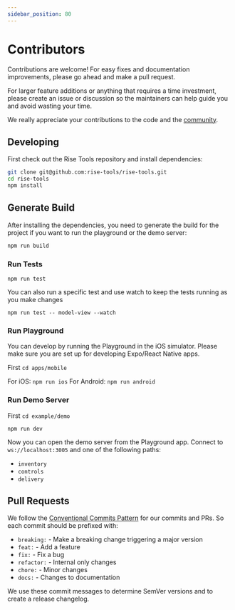 ```yaml
---
sidebar_position: 80
---
```


# Contributors

Contributions are welcome! For easy fixes and documentation improvements, please go ahead and make a pull request.

For larger feature additions or anything that requires a time investment, please create an issue or discussion so the maintainers can help guide you and avoid wasting your time.

We really appreciate your contributions to the code and the [community](./community).

## Developing

First check out the Rise Tools repository and install dependencies:

```sh
git clone git@github.com:rise-tools/rise-tools.git
cd rise-tools
npm install
```

## Generate Build

After installing the dependencies, you need to generate the build for the project if you want to run the playground or the demo server:

```sh
npm run build
```

### Run Tests

`npm run test`

You can also run a specific test and use watch to keep the tests running as you make changes

`npm run test -- model-view --watch`

### Run Playground

You can develop by running the Playground in the iOS simulator. Please make sure you are set up for developing Expo/React Native apps.

First `cd apps/mobile`

For iOS: `npm run ios`
For Android: `npm run android`

### Run Demo Server

First `cd example/demo`

`npm run dev`

Now you can open the demo server from the Playground app. Connect to `ws://localhost:3005` and one of the following paths:

- `inventory`
- `controls`
- `delivery`

## Pull Requests

We follow the [Conventional Commits Pattern](https://www.conventionalcommits.org/en/v1.0.0-beta.4/) for our commits and PRs. So each commit should be prefixed with:

- `breaking:` - Make a breaking change triggering a major version
- `feat:` - Add a feature
- `fix:` - Fix a bug
- `refactor:` - Internal only changes
- `chore:` - Minor changes
- `docs:` - Changes to documentation

We use these commit messages to determine SemVer versions and to create a release changelog.